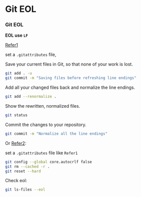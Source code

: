 # Git EOL

### Git EOL

**EOL use `LF`**

[Refer1](https://docs.github.com/en/get-started/getting-started-with-git/configuring-git-to-handle-line-endings#about-line-endings)

set a `.gitattributes`  file,

Save your current files in Git, so that none of your work is lost.

```sh
git add . -u
git commit -m "Saving files before refreshing line endings"
```

Add all your changed files back and normalize the line endings.

```sh
git add --renormalize .
```

Show the rewritten, normalized files.

```sh
git status
```

Commit the changes to your repository.

```sh
git commit -m "Normalize all the line endings"
```

Or [Refer2](https://www.aleksandrhovhannisyan.com/blog/crlf-vs-lf-normalizing-line-endings-in-git/#a-simple-gitattributes-config):

set a `.gitattributes`  file like `Refer1`

```sh
git config --global core.autocrlf false
git rm --cached -r .
git reset --hard
```

Check eol: 

```sh
git ls-files --eol
```